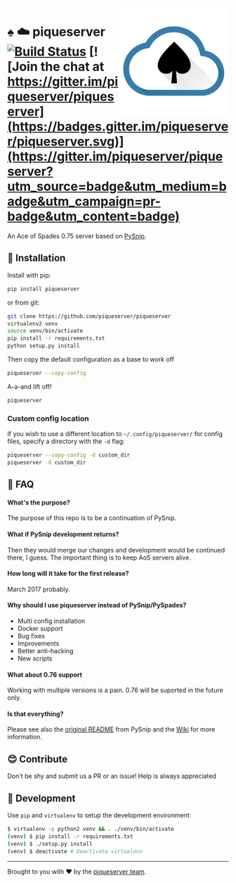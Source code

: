 
<img src="doc/logo.png" align="right" width="250px" alt="logo">

# :spades: :cloud: piqueserver [![Build Status](https://travis-ci.org/piqueserver/piqueserver.svg?branch=master)](https://travis-ci.org/piqueserver/piqueserver) [![Join the chat at https://gitter.im/piqueserver/piqueserver](https://badges.gitter.im/piqueserver/piqueserver.svg)](https://gitter.im/piqueserver/piqueserver?utm_source=badge&utm_medium=badge&utm_campaign=pr-badge&utm_content=badge)

An Ace of Spades 0.75 server based on [PySnip](https://github.com/NateShoffner/PySnip).

## :rocket: Installation

Install with pip:

```bash
pip install piqueserver
```

or from git:

```bash
git clone https://github.com/piqueserver/piqueserver
virtualenv2 venv
source venv/bin/activate
pip install -r requirements.txt
python setup.py install
```

Then copy the default configuration as a base to work off

```bash
piqueserver --copy-config
```

A-a-and lift off!

```bash
piqueserver
```

### Custom config location

If you wish to use a different location to `~/.config/piqueserver/` for config files, specify a directory with the `-d`
flag:

```bash
piqueserver --copy-config -d custom_dir
piqueserver -d custom_dir
```


## :speech_balloon: FAQ

#### What's the purpose?


 The purpose of this repo is to be a continuation of PySnip.


#### What if PySnip development returns?

Then they would merge our changes and development would be continued
there, I guess. The important thing is to keep AoS servers alive.


#### How long will it take for the first release?

March 2017 probably.


#### Why should I use piqueserver instead of PySnip/PySpades?

 * Multi config installation
 * Docker support
 * Bug fixes
 * Improvements
 * Better anti-hacking
 * New scripts

#### What about 0.76 support

 Working with multiple versions is a pain. 0.76 will be suported in the
 future only.

#### Is that everything?

 Please see also the [original README](https://github.com/piqueserver/piqueserver/blob/master/OLD_README.md) from PySnip and
 the [Wiki](https://github.com/piqueserver/piqueserver/wiki) for more information.

## :blush: Contribute

Don't be shy and submit us a PR or an issue! Help is always appreciated

## :wrench: Development

Use `pip` and `virtualenv` to setup the development environment:

```bash
$ virtualenv -p python2 venv && . ./venv/bin/activate
(venv) $ pip install -r requirements.txt
(venv) $ ./setup.py install
(venv) $ deactivate # Deactivate virtualenv
```
-------
Brought to you with :heart: by the [piqueserver team](https://github.com/orgs/piqueserver/people).
